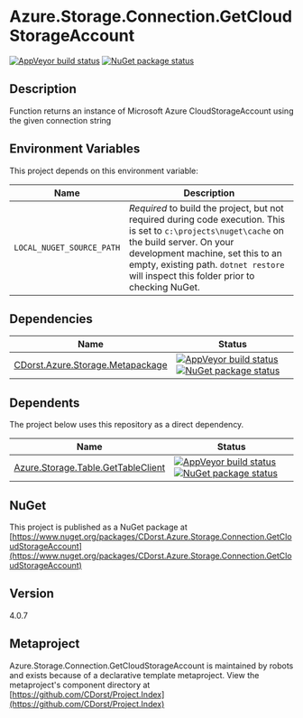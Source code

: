 # Azure.Storage.Connection.GetCloudStorageAccount

[![AppVeyor build status](https://img.shields.io/appveyor/ci/cdorst/azure-storage-connection-getcloudstorageaccount.svg?label=AppVeyor&style=for-the-badge)](https://ci.appveyor.com/project/cdorst/azure-storage-connection-getcloudstorageaccount)
[![NuGet package status](https://img.shields.io/nuget/v/CDorst.Azure.Storage.Connection.GetCloudStorageAccount.svg?label=NuGet&style=for-the-badge)](https://www.nuget.org/packages/CDorst.Azure.Storage.Connection.GetCloudStorageAccount)

## Description

Function returns an instance of Microsoft Azure CloudStorageAccount using the given connection string

## Environment Variables

This project depends on this environment variable:

Name | Description
---- | -----------
`LOCAL_NUGET_SOURCE_PATH` | *Required* to build the project, but not required during code execution. This is set to `c:\projects\nuget\cache` on the build server. On your development machine, set this to an empty, existing path. `dotnet restore` will inspect this folder prior to checking NuGet.

## Dependencies

Name | Status
---- | ------
[CDorst.Azure.Storage.Metapackage](https://github.com/CDorst/Azure.Storage.Metapackage) | [![AppVeyor build status](https://img.shields.io/appveyor/ci/cdorst/azure-storage-metapackage.svg?label=AppVeyor&style=flat-square)](https://ci.appveyor.com/project/cdorst/azure-storage-metapackage) [![NuGet package status](https://img.shields.io/nuget/v/CDorst.Azure.Storage.Metapackage.svg?label=NuGet&style=flat-square)](https://www.nuget.org/packages/CDorst.Azure.Storage.Metapackage)

## Dependents

The project below uses this repository as a direct dependency.

Name | Status
---- | ------
[Azure.Storage.Table.GetTableClient](https://github.com/CDorst./Azure.Storage.Table.GetTableClient) | [![AppVeyor build status](https://img.shields.io/appveyor/ci/cdorst./azure-storage-table-gettableclient.svg?label=AppVeyor&style=flat-square)](https://ci.appveyor.com/project/cdorst./azure-storage-table-gettableclient) [![NuGet package status](https://img.shields.io/nuget/v/CDorst..Azure.Storage.Table.GetTableClient.svg?label=NuGet&style=flat-square)](https://www.nuget.org/packages/CDorst..Azure.Storage.Table.GetTableClient)

## NuGet


This project is published as a NuGet package at [https://www.nuget.org/packages/CDorst.Azure.Storage.Connection.GetCloudStorageAccount](https://www.nuget.org/packages/CDorst.Azure.Storage.Connection.GetCloudStorageAccount)

## Version

4.0.7

## Metaproject

Azure.Storage.Connection.GetCloudStorageAccount is maintained by robots and exists because of a declarative template metaproject. View the metaproject's component directory at [https://github.com/CDorst/Project.Index](https://github.com/CDorst/Project.Index)

